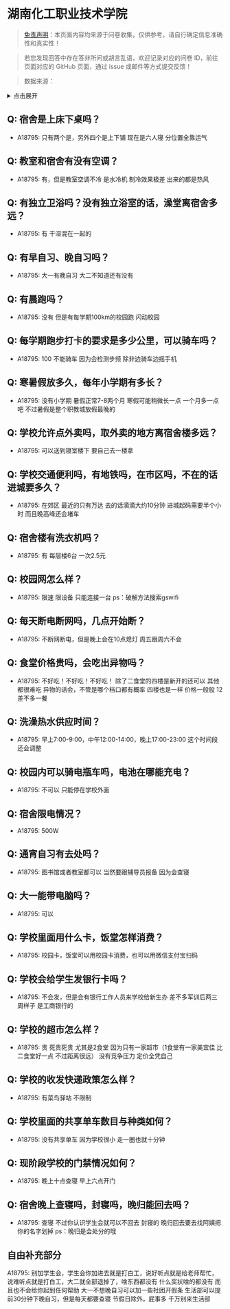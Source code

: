 # 湖南化工职业技术学院

> [免责声明](https://colleges.chat/#_3)：本页面内容均来源于问卷收集，仅供参考，请自行确定信息准确性和真实性！

> 若您发现回答中存在答非所问或胡言乱语，欢迎记录对应的问卷 ID，前往页面对应的 GitHub 页面，通过 issue 或邮件等方式提交反馈！

> 数据来源：

<details><summary>点击展开</summary>
<ul>
<li>A18795: 1610552198@qq.com (2023 年 06 月)</li>
</ul>
</details>

## Q: 宿舍是上床下桌吗？

- A18795: 只有两个是，另外四个是上下铺 现在是六人寝 分位置全靠运气

## Q: 教室和宿舍有没有空调？

- A18795: 有，但是教室空调不冷 是水冷机 制冷效果极差 出来的都是热风

## Q: 有独立卫浴吗？没有独立浴室的话，澡堂离宿舍多远？

- A18795: 有 干湿混在一起的

## Q: 有早自习、晚自习吗？

- A18795: 大一有晚自习 大二不知道还有没有

## Q: 有晨跑吗？

- A18795: 没有 但是有每学期100km的校园跑 闪动校园

## Q: 每学期跑步打卡的要求是多少公里，可以骑车吗？

- A18795: 100  不能骑车 因为会检测步频  除非边骑车边摇手机

## Q: 寒暑假放多久，每年小学期有多长？

- A18795: 没有小学期 暑假正常7-8两个月 寒假可能稍微长一点 一个月多一点吧  不过暑假是整个职教城放假最晚的

## Q: 学校允许点外卖吗，取外卖的地方离宿舍楼多远？

- A18795: 可以送到寝室楼下 要自己去一楼拿

## Q: 学校交通便利吗，有地铁吗，在市区吗，不在的话进城要多久？

- A18795: 在郊区 最近的只有万达 去的话滴滴大约10分钟  进城起码需要半个小时 而且晚高峰还会堵车

## Q: 宿舍楼有洗衣机吗？

- A18795: 有 每层楼6台   一次2.5元

## Q: 校园网怎么样？

- A18795: 限速 限设备 只能连接一台 ps：破解方法搜索gswifi

## Q: 每天断电断网吗，几点开始断？

- A18795: 不断网断电，但是晚上会在10点熄灯 周五跟周六不会

## Q: 食堂价格贵吗，会吃出异物吗？

- A18795: 不好吃！不好吃！不好吃！   除了二食堂的四楼是新开的还可以 其他都很难吃  异物的话会，不管是哪个档口都有概率 四楼也是一样  价格一般般 12差不多一餐

## Q: 洗澡热水供应时间？

- A18795: 早上7:00-9:00，中午12:00-14:00，晚上17:00-23:00  这个时间段还会调整

## Q: 校园内可以骑电瓶车吗，电池在哪能充电？

- A18795: 不可以 只能停在学校外面

## Q: 宿舍限电情况？

- A18795: 500W

## Q: 通宵自习有去处吗？

- A18795: 图书馆或者教室都可以 当然要跟辅导员报备 因为会查寝

## Q: 大一能带电脑吗？

- A18795: 可以

## Q: 学校里面用什么卡，饭堂怎样消费？

- A18795: 校园卡，饭堂可以用校园卡消费，也可以用微信支付宝扫码

## Q: 学校会给学生发银行卡吗？

- A18795: 不会发，但是会有银行工作人员来学校给新生办  差不多军训后两三周样子 是工商银行的

## Q: 学校的超市怎么样？

- A18795: 贵 死贵死贵 尤其是2食堂  因为只有一家超市（1食堂有一家美宜佳 比二食堂好一点  不过距离很远） 没有竞争压力 定价全凭自己

## Q: 学校的收发快递政策怎么样？

- A18795: 有菜鸟驿站 不限制

## Q: 学校里面的共享单车数目与种类如何？

- A18795: 没有共享单车 因为学校很小 走一圈也就十分钟

## Q: 现阶段学校的门禁情况如何？

- A18795: 晚上十点查寝 早上六点开门

## Q: 宿舍晚上查寝吗，封寝吗，晚归能回去吗？

- A18795: 查寝  不过你认识学生会就可以不回去  封寝的  晚归回去要去找阿姨把你的名字划掉  ps：晚归是会处分的哦

## 自由补充部分

A18795: 别加学生会，学生会你加进去就是打白工，说好听点就是给老师帮忙，说难听点就是打白工，大二就全部退掉了，啥东西都没有 什么奖状啥的都没有   而且也不会给你起到任何帮助  大一不想晚自习可以加一些社团开假条  生活部可以提前30分钟下晚自习，但是每天都要查寝 节假日除外，屁事多 千万别来生活部